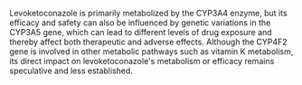 Levoketoconazole is primarily metabolized by the CYP3A4 enzyme, but its efficacy and safety can also be influenced by genetic variations in the CYP3A5 gene, which can lead to different levels of drug exposure and thereby affect both therapeutic and adverse effects. Although the CYP4F2 gene is involved in other metabolic pathways such as vitamin K metabolism, its direct impact on levoketoconazole's metabolism or efficacy remains speculative and less established.